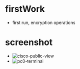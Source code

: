 # firstWork
* first run, encryption operations

# screenshot

* ![cisco-public-view](https://user-images.githubusercontent.com/58957696/158075019-583e13ff-fb68-495f-b818-53608477e564.png)
* ![pc0-terminal](https://user-images.githubusercontent.com/58957696/158075030-67f68e68-ab0d-4ca9-9dcd-1b9185a9cdfb.png)
